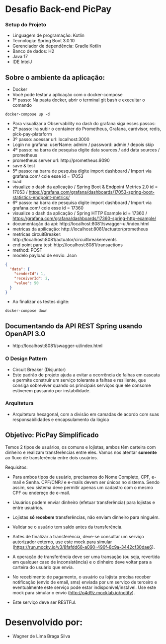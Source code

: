 # Desafio Back-end PicPay

### Setup do Projeto
* Linguagem de programação: Kotlin
* Tecnologia: Spring Boot 3.0.10
* Gerenciador de dependência: Gradle Kotlin
* Banco de dados: H2
* Java 17
* IDE IntelJ

## Sobre o ambiente da aplicação:

* Docker
* Você pode testar a aplicação com o docker-compose
* 1º passo: Na pasta docker, abrir o terminal git bash e execultar o comando 
```
docker-compose up -d
```
* Para visualizar a Observability no dash do grafana siga esses passos:
* 2º passo: Ira subir o container do Prometheus, Grafana, cardvisor, redis, pick-pay-plataform
* 3º passo: acessar url: localhost:3000
* Login no grafana: userName: admim / password: admin / depois skip
* 4º passo: na barra de pesquisa digite data sources / add data sources / prometheus
* prometheus server url: http://prometheus:9090
* save & test
* 5º passo: na barra de pesquisa digite import dashboard / Import via grafana.com/ cole esse id = 17053
* load
* visualize o dash da aplicação / Spring Boot & Endpoint Metrics 2.0 id = 17053 / https://grafana.com/grafana/dashboards/17053-spring-boot-statistics-endpoint-metrics/
* 6º passo: na barra de pesquisa digite import dashboard / Import via grafana.com/ cole esse id = 17360
* visualize o dash da aplicação / Spring HTTP Example id = 17360 / https://grafana.com/grafana/dashboards/17360-spring-http-example/
* documentação da api: http://localhost:8081/swagger-ui/index.html
* metricas da apilicação: http://localhost:8081/actuator/prometheus
* metricas circuitBreaker: http://localhost:8081/actuator/circuitbreakerevents
* end point para test: http://localhost:8081/transactions
* method: POST
* modelo payload de envio: Json
```json
{
  "data": {
    "senderId": 1,
    "receiverId": 2,
    "value": 50
  }
}
```
* Ao finalizar os testes digite:
```
docker-compose down
```
## Documentando da API REST Spring usando OpenAPI 3.0

* http://localhost:8081/swagger-ui/index.html

### O Design Pattern 

* Circuit Breaker (Disjuntor)
* Este padrão de projeto ajuda a evitar a ocorrência de falhas em cascata e permite construir um serviço tolerante a falhas e resiliente, que consiga sobreviver quando os principais serviços que ele consome estiverem passando por instabilidade.
### Arquitetura

* Arquitetura hexagonal, com a divisão em camadas de acordo com suas responsabilidades e encapsulamento da lógica

## Objetivo: PicPay Simplificado

Temos 2 tipos de usuários, os comuns e lojistas, ambos têm carteira com dinheiro e realizam transferências entre eles. Vamos nos atentar **somente** ao fluxo de transferência entre dois usuários.

Requisitos:

- Para ambos tipos de usuário, precisamos do Nome Completo, CPF, e-mail e Senha. CPF/CNPJ e e-mails devem ser únicos no sistema. Sendo assim, seu sistema deve permitir apenas um cadastro com o mesmo CPF ou endereço de e-mail.

- Usuários podem enviar dinheiro (efetuar transferência) para lojistas e entre usuários.

- Lojistas **só recebem** transferências, não enviam dinheiro para ninguém.

- Validar se o usuário tem saldo antes da transferência.

- Antes de finalizar a transferência, deve-se consultar um serviço autorizador externo, use este mock para simular (https://run.mocky.io/v3/8fafdd68-a090-496f-8c9a-3442cf30dae6).

- A operação de transferência deve ser uma transação (ou seja, revertida em qualquer caso de inconsistência) e o dinheiro deve voltar para a carteira do usuário que envia.

- No recebimento de pagamento, o usuário ou lojista precisa receber notificação (envio de email, sms) enviada por um serviço de terceiro e eventualmente este serviço pode estar indisponível/instável. Use este mock para simular o envio (http://o4d9z.mocklab.io/notify).

- Este serviço deve ser RESTFul.
# Desenvolvido por:

* Wagner de Lima Braga Silva

